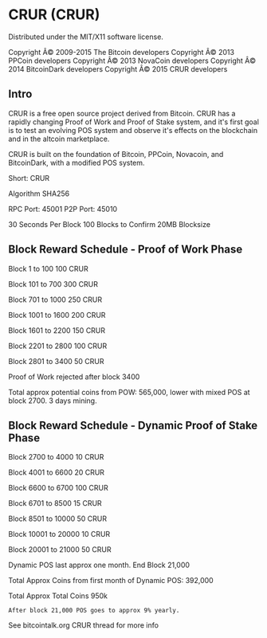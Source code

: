 CRUR (CRUR)
===================
Distributed under the MIT/X11 software license.

Copyright Â© 2009-2015 The Bitcoin developers
Copyright Â© 2013 PPCoin developers
Copyright Â© 2013 NovaCoin developers
Copyright Â© 2014 BitcoinDark developers
Copyright Â© 2015 CRUR developers

Intro
-----
CRUR is a free open source project derived from Bitcoin. CRUR has a rapidly changing Proof of Work and Proof of Stake system, and it's first goal is to test an evolving POS system and observe it's effects on the blockchain and in the altcoin marketplace.

CRUR is built on the foundation of Bitcoin, PPCoin, Novacoin, and BitcoinDark, with a modified POS system.

Short: CRUR

Algorithm SHA256


RPC Port: 45001
P2P Port: 45010



30 Seconds Per Block
100 Blocks to Confirm
20MB Blocksize


Block Reward Schedule - Proof of Work Phase
-------------------------------------------
Block 1 to 100
    100 CRUR 

Block 101 to 700
    300 CRUR
	
Block 701 to 1000
	250 CRUR

Block 1001 to 1600
	200 CRUR

Block 1601 to 2200
	150 CRUR

Block 2201 to 2800
	100 CRUR

Block 2801 to 3400
	50 CRUR

Proof of Work rejected after block 3400


Total approx potential coins from POW: 565,000, lower with mixed POS at block 2700. 3 days mining.
 





Block Reward Schedule - Dynamic Proof of Stake Phase
-------------------------------------------
Block 2700 to 4000
	10 CRUR
	
Block 4001 to 6600
	20 CRUR
	
Block 6600 to 6700
	100 CRUR
	
Block 6701 to 8500
	15 CRUR

Block 8501 to 10000
	50 CRUR 

Block 10001 to 20000
	10 CRUR

Block 20001 to 21000
	50 CRUR


Dynamic POS last approx one month. End Block 21,000
	
Total Approx Coins from first month of Dynamic POS: 392,000

Total Approx Total Coins 950k

	After block 21,000 POS goes to approx 9% yearly.






See bitcointalk.org CRUR thread for more info

